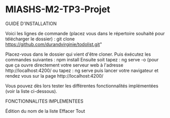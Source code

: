 # MIASHS-M2-TP3-Projet

GUIDE D'INSTALLATION

Voici les lignes de commande (placez vous dans le répertoire souhaité pour télécharger le dossier) :
  git clone https://github.com/durandvirginie/todolist.git" 

Placez-vous dans le dossier qui vient d'être cloner. Puis éxécutez les commandes suivantes : 
  npm install
Ensuite soit tapez :
  ng serve -o 
 (pour que ça ouvre directement votre serveur web à l'adresse http://localhost:4200/
ou tapez :
  ng serve
puis lancer votre navigateur et rendez vous sur la page http://localhost:4200/

Vous pouvez dès lors tester les différentes fonctionnalités implémentées (voir la liste ci-dessous).

FONCTIONNALITES IMPLEMENTEES

Édition du nom de la liste
Effacer Tout
